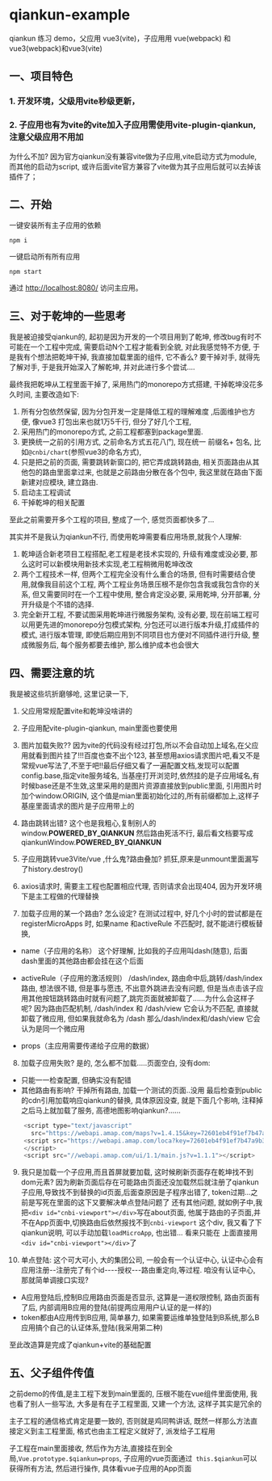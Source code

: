 # qiankun-example

qiankun 练习 demo，父应用 vue3(vite)，子应用用 vue(webpack) 和 vue3(webpack)和vue3(vite)

## 一、项目特色
### 1. 开发环境，父级用vite秒级更新，
### 2. 子应用也有为vite的vite加入子应用需使用vite-plugin-qiankun, 注意父级应用不用加
为什么不加?
因为官方qiankun没有兼容vite做为子应用,vite启动方式为module, 而其他的启动为script, 或许后面vite官方兼容了vite做为其子应用后就可以去掉该插件了；

## 二、开始
一键安装所有主子应用的依赖
```
npm i
```

一键启动所有所有应用
```
npm start
```
通过 [http://localhost:8080/](http://localhost:8080/) 访问主应用。

## 三、对于乾坤的一些思考

我是被迫接受qiankun的, 起初是因为开发的一个项目用到了乾坤,  修改bug有时不可能在一个工程中完成, 需要启动N个工程才能看到全貌, 对此我感觉特不方便, 于是我有个想法把乾坤干掉, 我直接加载里面的组件, 它不香么? 要干掉对手, 就得先了解对手, 于是我开始深入了解乾坤, 并对此进行多个尝试....

最终我把乾坤从工程里面干掉了, 采用热门的monorepo方式搭建, 干掉乾坤没花多久时间, 主要改造如下:
1. 所有分包依然保留, 因为分包开发一定是降低工程的理解难度 ,后面维护也方便,  像vue3 打包出来也就1万5千行, 但分了好几个工程,
2. 采用热门的monorepo方式, 之前工程都塞到package里面.
3. 更换统一之前的引用方式, 之前命名方式五花八门, 现在统一 前缀名+ 包名, 比如`@cnbi/chart`(参照vue3的命名方式),
4. 只是把之前的页面, 需要跳转新窗口的, 把它弄成跳转路由, 相关页面路由从其他包的路由里面拿过来, 也就是之前路由分散在各个包中, 我这里就在路由下面新建对应模块, 建立路由.
5. 启动主工程调试
6. 干掉乾坤的相关配置

至此之前需要开多个工程的项目, 整成了一个, 感觉页面都快多了...

其实并不是我认为qiankun不行, 而使用乾坤需要看应用场景,就我个人理解:
 1. 乾坤适合新老项目工程搭配,老工程是老技术实现的, 升级有难度或没必要, 那么这时可以新模块用新技术实现,老工程稍微用乾坤改改
 2. 两个工程技术一样, 但两个工程完全没有什么重合的场景, 但有时需要结合使用,就像我目前这个工程, 两个工程业务场景压根不是你包含我或我包含你的关系, 但又需要同时在一个工程中使用, 整合肯定没必要, 采用乾坤,  分开部署, 分开升级是个不错的选择.
 3. 完全新开工程, 不要试图采用乾坤进行微服务架构, 没有必要, 现在前端工程可以用更先进的monorepo分包模式架构, 分包还可以进行版本升级,打成插件的模式, 进行版本管理, 即使后期应用到不同项目也方便对不同插件进行升级, 整成微服务后, 每个服务都要去维护, 那么维护成本也会很大
## 四、需要注意的坑
我是被这些坑折磨够呛, 这里记录一下,
1.  父应用常规配置vite和乾坤没啥讲的

2. 子应用配vite-plugin-qiankun, main里面也要使用

3. 图片加载失败?? 因为vite的代码没有经过打包,所以不会自动加上域名,在父应用就看到图片挂了!!!百度也查不出个123, 甚至想用axios请求图片吧,看又不是常规vue写法了,不至于吧!!最后仔细又看了一遍配置文档,发现可以配置config.base,指定vite服务域名, 当基座打开浏览时,依然挂的是子应用域名,有时候base还是不生效,这里采用的是图片资源直接放到public里面, 引用图片时加个window.ORIGIN, 这个值是mian里面初始化过的,所有前缀都加上,这样子基座里面请求的图片是子应用带上的

4. 路由跳转出错? 这个也是我粗心,复制别人的 window.__POWERED_BY_QIANKUN__ 然后路由死活不行, 最后看文档要写成qiankunWindow.__POWERED_BY_QIANKUN__

5. 子应用跳转vue3Vite/vue ,什么鬼?路由叠加? 抓狂,原来是unmount里面漏写了history.destroy()

6. axios请求时, 需要主工程也配置相应代理, 否则请求会出现404, 因为开发环境下是主工程做的代理替换

7. 加载子应用的某一个路由? 怎么设定? 在测试过程中, 好几个小时的尝试都是在registerMicroApps 时, 如果name 和activeRule 不匹配时, 就不能进行模板替换,
- name（子应用的名称） 这个好理解, 比如我的子应用叫dash(随意), 后面dash里面的其他路由都会挂在这个后面

- activeRule（子应用的激活规则） /dash/index, 路由命中后,跳转/dash/index路由, 想法很不错, 但是事与愿违, 不出意外跳进去没有问题, 但是当点击该子应用其他按钮跳转路由时就有问题了,跳完页面就被卸载了......为什么会这样子呢? 因为路由匹配机制, /dash/index  和 /dash/view 它会认为不匹配, 直接就卸载了微应用, 但如果我就命名为 /dash   那么/dash/index和/dash/view 它会认为是同一个微应用
- props（主应用需要传递给子应用的数据）

8. 加载子应用失败? 是的, 怎么都不加载.....页面空白, 没有dom:
- 只能一一检查配置, 但确实没有配错
- 其他路由有影响? 干掉所有路由, 加载一个测试的页面..没用
最后检查到public的cdn引用加载响应qiankun的替换, 具体原因没查, 就是下面几个影响, 注释掉之后马上就加载了服务, 高德地图影响qiankun?......
```js
    <script type="text/javascript"
      src="https://webapi.amap.com/maps?v=1.4.15&key=72601eb4f91ef7b47a9b31163e10e37f"></script>
    <script src="https://webapi.amap.com/loca?key=72601eb4f91ef7b47a9b31163e10e37f&v=1.3.2">
    </script>
    <script src="//webapi.amap.com/ui/1.1/main.js?v=1.1.1"></script>
```
9. 我只是加载一个子应用,而且首屏就要加载, 这时候刷新页面存在乾坤找不到dom元素? 因为刷新页面后存在可能路由页面还没加载然后就注册了qiankun子应用,导致找不到替换的id页面,后面查原因是子程序出错了, token过期...之前是写死在里面的这下又要解决单点登陆问题了
还有其他问题, 就如例子中,我把`<div id="cnbi-viewport"></div>`写在about页面, 他属于路由的子页面,并不在App页面中,切换路由后依然报找不到`cnbi-viewport` 这个div,  我又看了下qiankun说明, 可以手动加载`loadMicroApp`, 也出错... 看来只能在 <router-view></router-view> 上面直接用`<div id="cnbi-viewport"></div>`了


10. 单点登陆: 这个可大可小, 大的集团公司, 一般会有一个认证中心, 认证中心会有应用注册--注册完了有个id----授权---路由重定向,等过程. 咱没有认证中心, 那就简单调接口实现?
- A应用登陆后,控制B应用路由页面是否显示, 这算是一道权限控制, 路由页面有了后, 内部调用B应用的登陆(前提两应用用户认证的是一样的)
- token都由A应用传到B应用, 简单暴力, 如果需要运维单独登陆到B系统,那么B应用搞个自己的认证体系,登陆(我采用第二种)

至此改造算是完成了qiankun+vite的基础配置


## 五、父子组件传值
之前demo的传值,是主工程下发到main里面的, 压根不能在vue组件里面使用, 我也看了别人一些写法, 大多是有在子工程里面, 又建一个方法, 这样子其实是冗余的

 主子工程的通信格式肯定是要一致的, 否则就是鸡同鸭讲话, 既然一样那么方法直接定义到主工程里面, 格式也由主工程定义就好了, 派发给子工程用

  子工程在main里面接收, 然后作为方法,直接挂在到全局,`Vue.prototype.$qiankun=props`,  子应用的vue页面通过` this.$qiankun`可以获得所有方法, 然后进行操作, 具体看vue子应用的App页面
